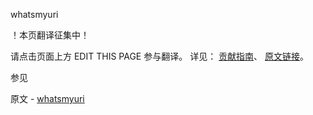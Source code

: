  whatsmyuri

 ！本页翻译征集中！

请点击页面上方 EDIT THIS PAGE 参与翻译。
详见：
[贡献指南]( https://github.com/JinMuInfo/MongoDB-Manual-zh/blob/master/CONTRIBUTING.md )、
[原文链接](  https://docs.mongodb.com/manual/reference/command/whatsmyuri/  )。

 参见

原文 - [whatsmyuri]( https://docs.mongodb.com/manual/reference/command/whatsmyuri/ )

